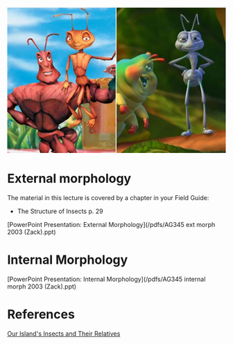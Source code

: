 <!--
.. title: Lecture 21-03: Insect morphology
.. slug: lecture-21-03-insect-morphology
.. date: 2021-08-25 12:45 UTC+10:00
.. tags: lecture
.. category:
.. link:
.. description:
.. type: text
-->

![](/images/ants-and-a-bugs-life.jpg)

# External morphology

The material in this lecture is covered by a chapter in your Field Guide:

* The Structure of Insects p. 29

[PowerPoint Presentation: External Morphology](/pdfs/AG345 ext morph 2003 (Zack).ppt)

# Internal Morphology

[PowerPoint Presentation: Internal Morphology](/pdfs/AG345 internal morph 2003 (Zack).ppt)

# References

[Our Island's Insects and Their Relatives](/pdfs/InsectBiology.pdf)
